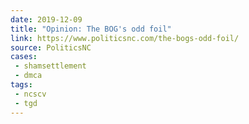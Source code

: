 ```yaml
---
date: 2019-12-09
title: "Opinion: The BOG's odd foil"
link: https://www.politicsnc.com/the-bogs-odd-foil/
source: PoliticsNC
cases:
 - shamsettlement
 - dmca
tags:
 - ncscv
 - tgd
---
```

